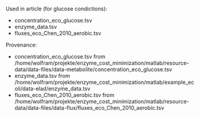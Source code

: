 Used in article (for glucose condictions):

* concentration_eco_glucose.tsv
* enzyme_data.tsv
* fluxes_eco_Chen_2010_aerobic.tsv

Provenance:

* concentration_eco_glucose.tsv from /home/wolfram/projekte/enzyme_cost_minimization/matlab/resource-data/data-files/data-metabolite/concentration_eco_glucose.tsv
* enzyme_data.tsv from /home/wolfram/projekte/enzyme_cost_minimization/matlab/example_ecoli/data-elad/enzyme_data.tsv
* fluxes_eco_Chen_2010_aerobic.tsv from /home/wolfram/projekte/enzyme_cost_minimization/matlab/resource-data/data-files/data-flux/fluxes_eco_Chen_2010_aerobic.tsv
